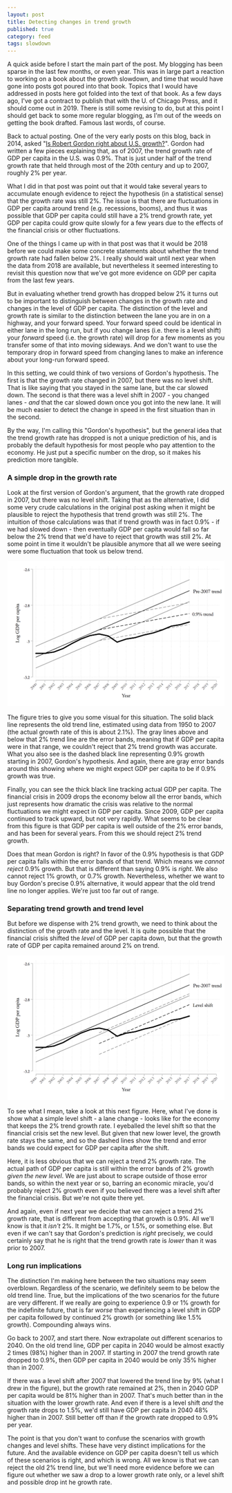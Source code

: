```yaml
---
layout: post
title: Detecting changes in trend growth
published: true
category: feed
tags: slowdown
---
```


A quick aside before I start the main part of the post. My blogging has been sparse in the last few months, or even year. This was in large part a reaction to working on a book about the growth slowdown, and time that would have gone into posts got poured into that book. Topics that I would have addressed in posts here got folded into the text of that book. As a few days ago, I've got a contract to publish that with the U. of Chicago Press, and it should come out in 2019. There is still some revising to do, but at this point I should get back to some more regular blogging, as I'm out of the weeds on getting the book drafted. Famous last words, of course.

Back to actual posting. One of the very early posts on this blog, back in 2014, asked "[Is Robert Gordon right about U.S. growth?](https://growthecon.com/blog/is-robert-gordon-right-about-u-s-growth/)". Gordon had written a few pieces explaining that, as of 2007, the trend growth rate of GDP per capita in the U.S. was 0.9%. That is just under half of the trend growth rate that held through most of the 20th century and up to 2007, roughly 2% per year. 

What I did in that post was point out that it would take several years to accumulate enough evidence to reject the hypothesis (in a statistical sense) that the growth rate was still 2%. The issue is that there are fluctuations in GDP per capita around trend (e.g. recessions, booms), and thus it was possible that GDP per capita could still have a 2% trend growth rate, yet GDP per capita could grow quite slowly for a few years due to the effects of the financial crisis or other fluctuations.

One of the things I came up with in that post was that it would be 2018 before we could make some concrete statements about whether the trend growth rate had fallen below 2%. I really should wait until next year when the data from 2018 are available, but nevertheless it seemed interesting to revisit this question now that we've got more evidence on GDP per capita from the last few years.

But in evaluating whether trend growth has dropped below 2% it turns out to be important to distinguish between changes in the growth rate and changes in the level of GDP per capita. The distinction of the level and growth rate is similar to the distinction between the lane you are in on a highway, and your forward speed. Your forward speed could be identical in either lane in the long run, but if you change lanes (i.e. there is a level shift) your *forward* speed (i.e. the growth rate) will drop for a few moments as you transfer some of that into moving sideways. And we don't want to use the temporary drop in forward speed from changing lanes to make an inference about your long-run forward speed.

In this setting, we could think of two versions of Gordon's hypothesis. The first is that the growth rate changed in 2007, but there was no level shift. That is like saying that you stayed in the same lane, but the car slowed down. The second is that there was a level shift in 2007 - you changed lanes - *and* that the car slowed down once you got into the new lane. It will be much easier to detect the change in speed in the first situation than in the second. 

By the way, I'm calling this "Gordon's hypothesis", but the general idea that the trend growth rate has dropped is not a unique prediction of his, and is probably the default hypothesis for most people who pay attention to the economy. He just put a specific number on the drop, so it makes his prediction more tangible.

### A simple drop in the growth rate
Look at the first version of Gordon's argument, that the growth rate dropped in 2007, but there was no level shift. Taking that as the alternative, I did some very crude calculations in the original post asking when it might be plausible to reject the hypothesis that trend growth was still 2%. The intuition of those calculations was that if trend growth was in fact 0.9% - if we had slowed down - then eventually GDP per capita would fall so far below the 2% trend that we'd have to reject that growth was still 2%. At some point in time it wouldn't be plausible anymore that all we were seeing were some fluctuation that took us below trend.

![Trends](/assets/fig_gordon_trend.png)

The figure tries to give you some visual for this situation. The solid black line represents the old trend line, estimated using data from 1950 to 2007 (the actual growth rate of this is about 2.1%). The gray lines above and below that 2% trend line are the error bands, meaning that if GDP per capita were in that range, we couldn't reject that 2% trend growth was accurate. What you also see is the dashed black line representing 0.9% growth starting in 2007, Gordon's hypothesis. And again, there are gray error bands around this showing where we might expect GDP per capita to be if 0.9% growth was true. 

Finally, you can see the thick black line tracking actual GDP per capita. The financial crisis in 2009 drops the economy below all the error bands, which just represents how dramatic the crisis was relative to the normal fluctuations we might expect in GDP per capita. Since 2009, GDP per capita continued to track upward, but not very rapidly. What seems to be clear from this figure is that GDP per capita is well outside of the 2% error bands, and has been for several years. From this we should reject 2% trend growth.

Does that mean Gordon is right? In favor of the 0.9% hypothesis is that GDP per capita falls within the error bands of that trend. Which means we *cannot reject* 0.9% growth. But that is different than saying 0.9% is *right*. We also cannot reject 1% growth, or 0.7% growth. Nevertheless, whether we want to buy Gordon's precise 0.9% alternative, it would appear that the old trend line no longer applies. We're just too far out of range. 

### Separating trend growth and trend level
But before we dispense with 2% trend growth, we need to think about the distinction of the growth rate and the level. It is quite possible that the financial crisis shifted the *level* of GDP per capita down, but that the growth rate of GDP per capita remained around 2% on trend.

![Level shift](/assets/fig_gordon_shift.png)

To see what I mean, take a look at this next figure. Here, what I've done is show what a simple level shift - a lane change - looks like for the economy that keeps the 2% trend growth rate. I eyeballed the level shift so that the financial crisis set the new level. But given that new lower level, the growth rate stays the same, and so the dashed lines show the trend and error bands we could expect for GDP per capita after the shift. 

Here, it is less obvious that we can reject a trend 2% growth rate. The actual path of GDP per capita is still within the error bands of 2% growth *given the new level*. We are just about to scrape outside of those error bands, so within the next year or so, barring an economic miracle, you'd probably reject 2% growth even if you believed there was a level shift after the financial crisis. But we're not quite there yet. 

And again, even if next year we decide that we can reject a trend 2% growth rate, that is different from accepting that growth is 0.9%. All we'll know is that it *isn't* 2%. It might be 1.7%, or 1.5%, or something else. But even if we can't say that Gordon's prediction is *right* precisely, we could certainly say that he is right that the trend growth rate is *lower* than it was prior to 2007. 

### Long run implications
The distinction I'm making here between the two situations may seem overblown. Regardless of the scenario, we definitely seem to be below the old trend line. True, but the implications of the two scenarios for the future are very different. If we really are going to experience 0.9 or 1% growth for the indefinite future, that is far *worse* than experiencing a level shift in GDP per capita followed by continued 2% growth (or something like 1.5% growth). Compounding always wins. 

Go back to 2007, and start there. Now extrapolate out different scenarios to 2040. On the old trend line, GDP per capita in 2040 would be almost exactly 2 times (98%) higher than in 2007. If starting in 2007 the trend growth rate dropped to 0.9%, then GDP per capita in 2040 would be only 35% higher than in 2007. 

If there was a level shift after 2007 that lowered the trend line by 9% (what I drew in the figure), but the growth rate remained at 2%, then in 2040 GDP per capita would be 81% higher than in 2007. That's much better than in the situation with the lower growth rate. And even if there is a level shift *and* the growth rate drops to 1.5%, we'd still have GDP per capita in 2040 48% higher than in 2007. Still better off than if the growth rate dropped to 0.9% per year.

The point is that you don't want to confuse the scenarios with growth changes and level shifts. These have very distinct implications for the future. And the available evidence on GDP per capita doesn't tell us which of these scenarios is right, and which is wrong. All we know is that we can reject the old 2% trend line, but we'll need more evidence before we can figure out whether we saw a drop to a lower growth rate only, or a level shift and possible drop int he growth rate. 